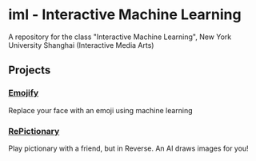 # iml - Interactive Machine Learning
A repository for the class "Interactive Machine Learning", New York University Shanghai (Interactive Media Arts)

## Projects
### [Emojify](./emojify/)
Replace your face with an emoji using machine learning
### [RePictionary](./repictionary)
Play pictionary with a friend, but in Reverse. An AI draws images for you!
